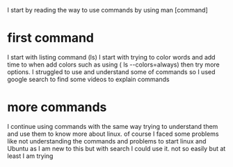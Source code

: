 I start by reading the way to use commands by using man [command] 

# first command 

I start with listing command (ls) I start with trying to color words and add time to when add colors such as using ( ls --colors=always)
then try more options. I struggled to use and understand some of commands so I used google search to find some videos to explain commands

# more commands

I continue using commands with the same way trying to understand them and use them to know more about linux. of course I faced some problems like not understanding the commands and problems to start linux and Ubuntu as I am new to this but with search I could use it. not so easily but at least I am trying
